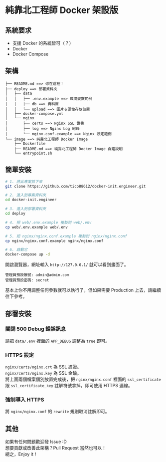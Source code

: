 # 純靠北工程師 Docker 架設版

## 系統要求

- 支援 Docker 的系統皆可（？）
- Docker
- Docker Compose

## 架構

```plain
├── README.md ==> 你在這裡！
├── deploy ==> 部署資料夾
│   ├── data
│   │   ├── .env.example ==> 環境變數範例
│   │   ├── db ==> 資料庫
│   │   └── upload ==> 圖片＆頭像存放位置
│   ├── docker-compose.yml
│   └── nginx
│       ├── certs ==> Nginx SSL 證書
│       ├── log ==> Nginx Log 紀錄
│       └── nginx.conf.example ==> Nginx 設定範例
└── image ==> 純靠北工程師 Docker Image
    ├── Dockerfile
    ├── README.md ==> 純靠北工程師 Docker Image 自建說明
    └── entrypoint.sh
```

## 簡單安裝

```bash
# 1. 將此專案抓下來
git clone https://github.com/tico88612/docker-init.engineer.git

# 2. 進入到專案資料夾
cd docker-init.engineer

# 3. 進入到部署資料夾
cd deploy

# 4. 把 web/.env.example 複製到 web/.env
cp web/.env.example web/.env

# 5. 把 nginx/nginx.conf.example 複製到 nginx/nginx.conf
cp nginx/nginx.conf.example nginx/nginx.conf

# 6. 啟動它
docker-compose up -d
```

開啟瀏覽器，網址輸入 `http://127.0.0.1/` 就可以看到畫面了。

```plain
管理員預設帳號: admin@admin.com
管理員預設密碼: secret
```

基本上你不用調整任何參數就可以執行了，但如果需要 Production 上去，請繼續往下參考。

## 部署安裝

### 關閉 500 Debug 錯誤訊息

請把 `data/.env` 裡面的 `APP_DEBUG` 調整為 `true` 即可。

### HTTPS 設定

`nginx/certs/nginx.crt` 為 SSL 憑證。  
`nginx/certs/nginx.key` 為 SSL 金鑰。  
將上面兩個檔案個別放置完成後，把 `nginx/nginx.conf` 裡面的 `ssl_certificate` 跟 `ssl_certificate_key` 註解符號拿掉，即可使用 HTTPS 連線。

### 強制導入 HTTPS

將 `nginx/nginx.conf` 的 `rewrite` 規則取消註解即可。

## 其他

如果有任何問題歡迎發 Issue :D  
想要貢獻或改善此架構？Pull Request 當然也可以！  
總之，Enjoy it！
